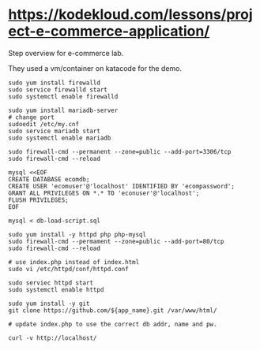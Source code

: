 # https://kodekloud.com/lessons/project-e-commerce-application/

Step overview for e-commerce lab.

They used a vm/container on katacode for the demo.

```
sudo yum install firewalld
sudo service firewalld start
sudo systemctl enable firewalld

sudo yum install mariadb-server
# change port
sudoedit /etc/my.cnf
sudo service mariadb start
sudo systemctl enable mariadb

sudo firewall-cmd --permanent --zone=public --add-port=3306/tcp
sudo firewall-cmd --reload

mysql <<EOF
CREATE DATABASE ecomdb;
CREATE USER 'ecomuser'@'localhost' IDENTIFIED BY 'ecompassword';
GRANT ALL PRIVILEGES ON *.* TO 'econuser'@'localhost';
FLUSH PRIVILEGES;
EOF

mysql < db-load-script.sql
```

```
sudo yum install -y httpd php php-mysql
sudo firewall-cmd --permament --zone=public --add-port=80/tcp
sudo firewall-cmd --reload

# use index.php instead of index.html
sudo vi /etc/httpd/conf/httpd.conf

sudo serviec httpd start
sudo systemctl enable httpd

sudo yum install -y git
git clone https://github.com/${app_name}.git /var/www/html/

# update index.php to use the correct db addr, name and pw.

curl -v http://localhost/
```
